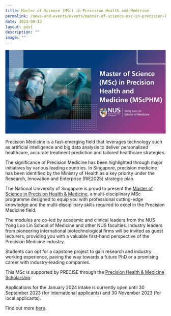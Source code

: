 ```yaml
---
title: Master of Science (MSc) in Precision Health and Medicine
permalink: /news-and-events/events/master-of-science-msc-in-precision-health-and-medicine/
date: 2023-09-13
layout: post
description: ""
image: ""
---
```

![](/images/Resources/Events/msc-in-precision-health-and-medicine.jpg)

Precision Medicine is a fast-emerging field that leverages technology such as artificial intelligence and big data analysis to deliver personalised healthcare, accurate treatment prediction and tailored healthcare strategies.

The significance of Precision Medicine has been highlighted through major initiatives by various leading countries. In Singapore, precision medicine has been identified by the Ministry of Health as a key priority under the Research, Innovation and Enterprise (RIE2025) strategic plan.

The National University of Singapore is proud to present the [Master of Science in Precision Health & Medicine](https://medicine.nus.edu.sg/bch/msc-phm/), a multi-disciplinary MSc programme designed to equip you with professional cutting-edge knowledge and the multi-disciplinary skills required to excel in the Precision Medicine field.

The modules are co-led by academic and clinical leaders from the NUS Yong Loo Lin School of Medicine and other NUS faculties. Industry leaders from pioneering international biotechnological firms will be invited as guest lecturers, providing you with a valuable first-hand perspective of the Precision Medicine industry.

Students can opt for a capstone project to gain research and industry working experience, paving the way towards a future PhD or a promising career with industry-leading companies. 

This MSc is supported by PRECISE through the [Precision Health & Medicine Scholarship](https://medicine.nus.edu.sg/bch/phm-scholarship/).

Applications for the January 2024 intake is currently open until 30 September 2023 (for international applicants) and 30 November 2023 (for local applicants).

Find out more [here](https://medicine.nus.edu.sg/bch/msc-phm/).